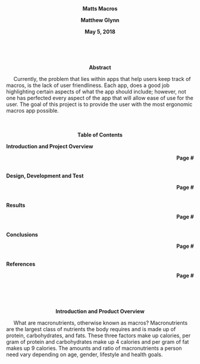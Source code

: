 <p align="center"> <b>Matts Macros</b></p>
<p align="center"> <b>Matthew Glynn</b></p>
<p align="center"> <b>May 5, 2018</b></p>


</br>
</br>
</br>
<p align="center"> <b>Abstract</b></p>
&nbsp;&nbsp;&nbsp;&nbsp; Currently, the problem that lies within apps that help users keep track of macros, is the lack of user friendliness. Each app, does a good job highlighting certain aspects of what the app should include; however, not one has perfected every aspect of the app that will allow ease of use for the user. The goal of this project is to provide the user with the most ergonomic macros app possible.


</br>
</br>
</br>
<p align="center"> <b>Table of Contents</b></p>
<b>Introduction and Project Overview</b>
<p align="right"> <b>Page #</b></p>
</br>
<b>Design, Development and Test<p align="right"> <b>Page #</b></p></b>
</br>
<b>Results<p align="right"> <b>Page #</b></p></b>
</br>
<b>Conclusions<p align="right"> <b>Page #</b></p></b>
</br>
<b>References<p align="right"> <b>Page #</b></p></b>
</br>
</br>
</br>
<p align="center"> <b>Introduction and Product Overview</b></p>
&nbsp;&nbsp;&nbsp;&nbsp; What are macronutrients, otherwise known as macros? Macronutrients are the largest class of nutrients the body requires and is made up of protein, carbohydrates, and fats. These three factors make up calories, per gram of protein and carbohydrates make up 4 calories and per gram of fat makes up 9 calories. The amounts and ratio of macronutrients a person need vary depending on age, gender, lifestyle and health goals. 
